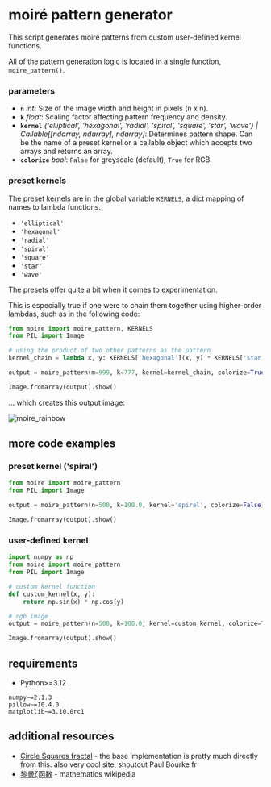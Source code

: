# moiré pattern generator

This script generates moiré patterns from custom user-defined kernel functions.

All of the pattern generation logic is located in a single function, `moire_pattern()`.

### parameters

- **`n`** *int*: Size of the image width and height in pixels (n x n).
- **`k`** *float*: Scaling factor affecting pattern frequency and density.
- **`kernel`** *{'elliptical', 'hexagonal', 'radial', 'spiral', 'square', 'star', 'wave'} | Callable[[ndarray, ndarray], ndarray]*: Determines pattern shape. Can be the name of a preset kernel or a callable object which accepts two arrays and returns an array.
- **`colorize`** *bool*: `False` for greyscale (default), `True` for RGB.

### preset kernels

The preset kernels are in the global variable `KERNELS`, a dict mapping of names to lambda functions.

- `'elliptical'`
- `'hexagonal'`
- `'radial'`
- `'spiral'`
- `'square'`
- `'star'`
- `'wave'`

The presets offer quite a bit when it comes to experimentation.

This is especially true if one were to chain them together using higher-order lambdas, such as in the following code:

```python
from moire import moire_pattern, KERNELS
from PIL import Image

# using the product of two other patterns as the pattern
kernel_chain = lambda x, y: KERNELS['hexagonal'](x, y) * KERNELS['star'](x, y)

output = moire_pattern(m=999, k=777, kernel=kernel_chain, colorize=True)

Image.fromarray(output).show()
```

... which creates this output image:

![moire_rainbow](https://github.com/user-attachments/assets/05161402-77a4-462b-8e9b-827cf5cac8f2)


## more code examples

### preset kernel ('spiral')

```python
from moire import moire_pattern
from PIL import Image

output = moire_pattern(n=500, k=100.0, kernel='spiral', colorize=False)

Image.fromarray(output).show()
```

### user-defined kernel

```python
import numpy as np
from moire import moire_pattern
from PIL import Image

# custom kernel function
def custom_kernel(x, y):
    return np.sin(x) * np.cos(y)

# rgb image
output = moire_pattern(n=500, k=100.0, kernel=custom_kernel, colorize=True)

Image.fromarray(output).show()
```

## requirements
* Python>=3.12
```
numpy~=2.1.3
pillow~=10.4.0
matplotlib~=3.10.0rc1
```


## additional resources
* [Circle Squares fractal](https://paulbourke.net/fractals/circlesquares/) - the base implementation is pretty much directly from this. also very cool site, shoutout Paul Bourke fr
* [黎曼ζ函數](https://zh.wikipedia.org/wiki/%E9%BB%8E%E6%9B%BC%CE%B6%E5%87%BD%E6%95%B8) - mathematics wikipedia
